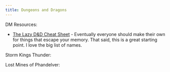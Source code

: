 ```yaml
---
title: Dungeons and Dragons
---
```


DM Resources:

- [The Lazy D&D Cheat Sheet](https://slyflourish.com/revised_5e_cheat_sheet.html) - Eventually everyone should make their own for things that escape your memory. That said, this is a great starting point. I love the big list of names.


Storm Kings Thunder:



Lost Mines of Phandelver: